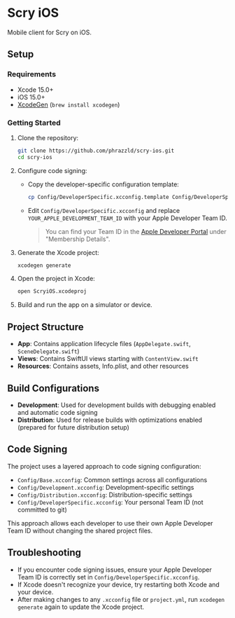 # Scry iOS

Mobile client for Scry on iOS.

## Setup

### Requirements

- Xcode 15.0+
- iOS 15.0+
- [XcodeGen](https://github.com/yonaskolb/XcodeGen) (`brew install xcodegen`)

### Getting Started

1. Clone the repository:
   ```bash
   git clone https://github.com/phrazzld/scry-ios.git
   cd scry-ios
   ```

2. Configure code signing:
   - Copy the developer-specific configuration template:
     ```bash
     cp Config/DeveloperSpecific.xcconfig.template Config/DeveloperSpecific.xcconfig
     ```
   - Edit `Config/DeveloperSpecific.xcconfig` and replace `YOUR_APPLE_DEVELOPMENT_TEAM_ID` with your Apple Developer Team ID.
     > You can find your Team ID in the [Apple Developer Portal](https://developer.apple.com/account) under "Membership Details".

3. Generate the Xcode project:
   ```bash
   xcodegen generate
   ```

4. Open the project in Xcode:
   ```bash
   open ScryiOS.xcodeproj
   ```

5. Build and run the app on a simulator or device.

## Project Structure

- **App**: Contains application lifecycle files (`AppDelegate.swift`, `SceneDelegate.swift`)
- **Views**: Contains SwiftUI views starting with `ContentView.swift`
- **Resources**: Contains assets, Info.plist, and other resources

## Build Configurations

- **Development**: Used for development builds with debugging enabled and automatic code signing
- **Distribution**: Used for release builds with optimizations enabled (prepared for future distribution setup)

## Code Signing

The project uses a layered approach to code signing configuration:

- `Config/Base.xcconfig`: Common settings across all configurations
- `Config/Development.xcconfig`: Development-specific settings
- `Config/Distribution.xcconfig`: Distribution-specific settings
- `Config/DeveloperSpecific.xcconfig`: Your personal Team ID (not committed to git)

This approach allows each developer to use their own Apple Developer Team ID without changing the shared project files.

## Troubleshooting

- If you encounter code signing issues, ensure your Apple Developer Team ID is correctly set in `Config/DeveloperSpecific.xcconfig`.
- If Xcode doesn't recognize your device, try restarting both Xcode and your device.
- After making changes to any `.xcconfig` file or `project.yml`, run `xcodegen generate` again to update the Xcode project.